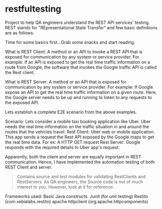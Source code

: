 # restfultesting
Project to help QA engineers understand the REST API services' testing. REST stands for "REpresentational State Transfer" and few basic definitions are as follows:

Time for some basics first.. Grab some snacks and start reading. 

What is REST Client: 
A method or an API to invoke a REST API that is exposed for communication by any system or service provider. For example: If an API is exposed to get the real time traffic information on a route from Google, the software that invokes the Google traffic API is called the Rest client.

What is REST Server: 
A method or an API that is exposed for communication by any system or service provider. For example: If Google expose an API to get the real time traffic information on a given route. Here, the Google server needs to be up and running to listen to any requests to the exposed API.

Lets establish a complete E2E scenario from the above examples.

Scenario: Lets consider a mobile taxi booking application like Uber. Uber needs the real time information on the traffic situation in and around the routes that the vehicles travel. 
Rest Client: Uber web or mobile application. This app sends a request the Rest API exposed by the Google maps to get the real time data. For ex: A HTTP GET request 
Rest Server: Google responds with the required details to Uber app's request. 

Apparently, both the client and server are equally important in REST communication. Hence, I have implemented the automation testing of both REST Client and server. 

>Contains source and test modules for validating RestClients and RestServers. As QA engineers, the Source code is not of much interest to you. However, look at it for reference.

Frameworks used: 
  Basic Java constructs.
  Junit (for unit testing)
  Restito (com.xebialabs.restito) 
  apache httpclient (org.apache.httpcomponents)

